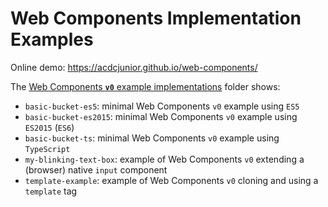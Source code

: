 # Web Components Implementation Examples

Online demo: https://acdcjunior.github.io/web-components/

The [Web Components **`v0`** example implementations](v0/index.html) folder shows:

- <code>basic-bucket-es5</code>: minimal Web Components <code>v0</code> example using <code>ES5</code>
- <code>basic-bucket-es2015</code>: minimal Web Components <code>v0</code> example using <code>ES2015</code> (<code>ES6</code>)
- <code>basic-bucket-ts</code>: minimal Web Components <code>v0</code> example using <code>TypeScript</code>
- <code>my-blinking-text-box</code>: example of Web Components <code>v0</code> extending a (browser) native <code>input</code> component
- <code>template-example</code>: example of Web Components <code>v0</code> cloning and using a <code>template</code> tag